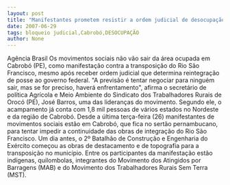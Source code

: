 ```yaml
---
layout: post
title: "Manifestantes prometem resistir a ordem judicial de desocupação em Cabrobó "
date: 2007-06-29
tags: bloqueio judicial,Cabrobó,DESOCUPAÇÃO
author: None
---
```

Ag&ecirc;ncia Brasil 
Os movimentos sociais n&atilde;o v&atilde;o sair da &aacute;rea ocupada em Cabrob&oacute; (PE), como manifesta&ccedil;&atilde;o contra a transposi&ccedil;&atilde;o do Rio S&atilde;o Francisco, mesmo ap&oacute;s receber ordem judicial que determina reintegra&ccedil;&atilde;o de posse ao governo federal. &quot;A previs&atilde;o &eacute; tentar negociar para ningu&eacute;m sair, mas se for preciso, haver&aacute; enfrentamento&quot;, afirma o secret&aacute;rio de pol&iacute;tica Agr&iacute;cola e Meio Ambiente do Sindicato dos Trabalhadores Rurais de Oroc&oacute; (PE), Jos&eacute; Barros, uma das lideran&ccedil;as do movimento. Segundo ele, o acampamento j&aacute; conta com 1,8 mil pessoas de v&aacute;rios estados no Nordeste e da regi&atilde;o de Cabrob&oacute;.
Desde a &uacute;ltima ter&ccedil;a-feira (26) manifestantes de movimentos sociais est&atilde;o em Cabrob&oacute;, que fica no sert&atilde;o pernambucano, para tentar impedir a continuidade das obras de integra&ccedil;&atilde;o do Rio S&atilde;o Francisco. Um dia antes, o 2&ordm; Batalh&atilde;o de Constru&ccedil;&atilde;o e Engenharia do Ex&eacute;rcito come&ccedil;ou as obras de destacamento e de topografia para a transposi&ccedil;&atilde;o no munic&iacute;pio.
Entre os participantes da manifesta&ccedil;&atilde;o est&atilde;o ind&iacute;genas, quilombolas, integrantes do Movimento dos Atingidos por Barragens (MAB) e do Movimento dos Trabalhadores Rurais Sem Terra (MST). 
 